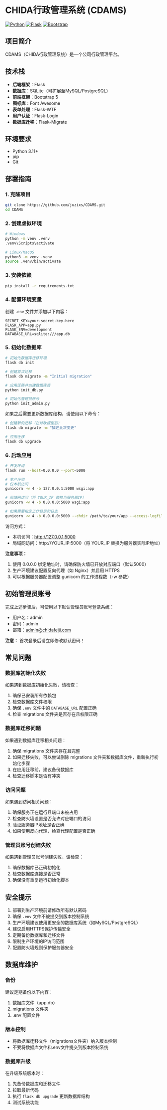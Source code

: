 # CHIDA行政管理系统 (CDAMS)

[![Python](https://img.shields.io/badge/Python-3.9+-yellow.svg)](https://www.python.org/)
[![Flask](https://img.shields.io/badge/Flask-2.0+-green.svg)](https://flask.palletsprojects.com/)
[![Bootstrap](https://img.shields.io/badge/Bootstrap-5.3-purple.svg)](https://getbootstrap.com/)

## 项目简介

CDAMS（CHIDA行政管理系统）是一个公司行政管理平台。

## 技术栈

- **后端框架**：Flask
- **数据库**：SQLite（可扩展至MySQL/PostgreSQL）
- **前端框架**：Bootstrap 5
- **图标库**：Font Awesome
- **表单处理**：Flask-WTF
- **用户认证**：Flask-Login
- **数据库迁移**：Flask-Migrate

## 环境要求

- Python 3.11+
- pip
- Git

## 部署指南

### 1. 克隆项目

```bash
git clone https://github.com/juzixs/CDAMS.git
cd CDAMS
```

### 2. 创建虚拟环境

```bash
# Windows
python -m venv .venv
.venv\Scripts\activate

# Linux/MacOS
python3 -m venv .venv
source .venv/bin/activate
```

### 3. 安装依赖

```bash
pip install -r requirements.txt
```

### 4. 配置环境变量

创建 `.env` 文件并添加以下内容：

```plaintext
SECRET_KEY=your-secret-key-here
FLASK_APP=app.py
FLASK_ENV=development
DATABASE_URL=sqlite:///app.db
```

### 5. 初始化数据库

```bash
# 初始化数据库迁移环境
flask db init

# 创建首次迁移
flask db migrate -m "Initial migration"

# 应用迁移并创建数据库表
python init_db.py

# 初始化管理员账号
python init_admin.py
```

如果之后需要更新数据库结构，请使用以下命令：

```bash
# 创建新的迁移（在修改模型后）
flask db migrate -m "描述此次变更"

# 应用迁移
flask db upgrade
```

### 6. 启动应用

```bash
# 开发环境
flask run --host=0.0.0.0 --port=5000

# 生产环境
# 仅本机访问
gunicorn -w 4 -b 127.0.0.1:5000 wsgi:app

# 局域网访问（将 YOUR_IP 替换为服务器IP）
gunicorn -w 4 -b 0.0.0.0:5000 wsgi:app

# 如果需要指定工作目录和日志
gunicorn -w 4 -b 0.0.0.0:5000 --chdir /path/to/your/app --access-logfile access.log --error-logfile error.log wsgi:app
```

访问方式：
- 本机访问：http://127.0.0.1:5000
- 局域网访问：http://YOUR_IP:5000（将 YOUR_IP 替换为服务器实际IP地址）

**注意事项：**
1. 使用 0.0.0.0 绑定地址时，请确保防火墙已开放对应端口（默认5000）
2. 生产环境建议配置反向代理（如 Nginx）并启用 HTTPS
3. 可以根据服务器配置调整 gunicorn 的工作进程数（-w 参数）

## 初始管理员账号

完成上述步骤后，可使用以下默认管理员账号登录系统：

- 用户名：admin
- 密码：admin
- 邮箱：admin@chidafeiji.com

**注意：** 首次登录后请立即修改默认密码！

## 常见问题

### 数据库初始化失败

如果遇到数据库初始化失败，请检查：
1. 确保已安装所有依赖包
2. 检查数据库文件权限
3. 确保 `.env` 文件中的 `DATABASE_URL` 配置正确
4. 检查 migrations 文件夹是否存在且权限正确

### 数据库迁移问题

如果遇到数据库迁移相关问题：
1. 确保 migrations 文件夹存在且完整
2. 如果迁移失败，可以尝试删除 migrations 文件夹和数据库文件，重新执行初始化步骤
3. 在应用迁移前，建议备份数据库
4. 检查迁移脚本是否有冲突

### 访问问题

如果遇到访问相关问题：
1. 确保服务正在运行且端口未被占用
2. 检查防火墙设置是否允许对应端口的访问
3. 验证服务器IP地址是否正确
4. 如果使用反向代理，检查代理配置是否正确

### 管理员账号创建失败

如果遇到管理员账号创建失败，请检查：
1. 确保数据库已正确初始化
2. 检查数据库连接是否正常
3. 确保没有重复运行初始化脚本

## 安全提示

1. 部署到生产环境前请修改所有默认密码
2. 确保 `.env` 文件不被提交到版本控制系统
3. 生产环境建议使用更安全的数据库系统（如MySQL/PostgreSQL）
4. 建议启用HTTPS保护传输安全
5. 定期备份数据库和迁移文件
6. 限制生产环境的IP访问范围
7. 配置防火墙规则保护服务器安全

## 数据库维护

### 备份

建议定期备份以下内容：
1. 数据库文件（app.db）
2. migrations 文件夹
3. .env 配置文件

### 版本控制

- 将数据库迁移文件（migrations文件夹）纳入版本控制
- 不要将数据库文件和.env文件提交到版本控制系统

### 数据库升级

在升级系统版本时：
1. 先备份数据库和迁移文件
2. 拉取最新代码
3. 执行 `flask db upgrade` 更新数据库结构
4. 测试系统功能
